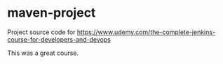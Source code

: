 # maven-project
Project source code for https://www.udemy.com/the-complete-jenkins-course-for-developers-and-devops

This was a great course.
